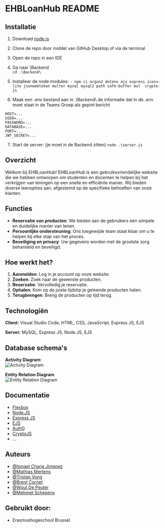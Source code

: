 # EHBLoanHub README

## Installatie
1. Download [node.js](https://nodejs.org/en/download/package-manager)

2. Clone de repo door middel van GitHub Desktop of via de terminal

3. Open de repo in een IDE

4. Ga naar \Backend\
`cd .\Backend\`

5. Installeer de node modules:
`- npm ci argon2 dotenv ejs express iconv-lite jsonwebtoken multer mysql mysql2 path safe-buffer mul  crypto-js `

6. Maak een .env bestand aan in .\Backend\ de informatie dat in de .env moet staat in de Teams Groep als gepint bericht
```
HOST=...
USER=...
PASSWORD=...
DATABASE=...
PORT=...
JWT_SECRET=...
```
7. Start de server: (je moet in de Backend zitten)
`node .\server.js`

## Overzicht

Welkom bij EHBLoanHub! EHBLoanHub is een gebruiksvriendelijke website die we hebben ontworpen om studenten en docenten te helpen bij het verkrijgen van leningen op een snelle en efficiënte manier. Wij bieden diverse leenopties aan, afgestemd op de specifieke behoeften van onze klanten.

## Functies
- **Reservatie van producten**: We bieden aan de gebruikers een simpele en duidelijke manier van lenen.
- **Persoonlijke ondersteuning**: Ons toegewijde team staat klaar om u te helpen bij elke stap van het proces.
- **Beveiliging en privacy**: Uw gegevens worden met de grootste zorg behandeld en beveiligd.

## Hoe werkt het?

1. **Aanmelden**: Log in je account op onze website.
2. **Zoeken**: Zoek naar de gewenste producten.
3. **Reservatie**: Vervolledig je reservatie.
4. **Ophalen**: Kom op de juiste tijdstip je geleende producten halen.
5. **Terugbrengen**: Breng de producten op tijd terug.

## Technologiën

**Client:** Visual Studio Code, HTML, CSS, JavaScript, Express JS, EJS

**Server:** MySQL, Express JS, Node.JS, EJS

## Database schema's

**Activity Diagram:**<br>
![Activity Diagram](https://github.com/WoutDepeuter/Programming-Project-groep-5/assets/132590961/d5cce962-568a-432d-a8a8-ee5fee830efd)

**Entity Relation Diagram** <br>
![Entity Relation Diagram](https://github.com/WoutDepeuter/Programming-Project-groep-5/assets/132590961/b90dbff1-18f2-4b6e-98bd-57fc374d40d5)




## Documentatie
  - [Flexbox](https://css-tricks.com/snippets/css/a-guide-to-flexbox/)
  - [Node.JS](https://nodejs.org/docs/latest/api/)
  - [Express JS](https://expressjs.com/en/guide/database-integration.html)
  - [EJS](https://ejs.co/#docs)
  - [Auth0](https://auth0.com/docs/quickstart/webapp/express/interactive)
  - [CryptoJS](https://www.npmjs.com/package/crypto-js)
  - ...

## Auteurs
- [@Ismael Charia Jimenez](https://github.com/IsmaelCH)
- [@Mathias Mertens](https://github.com/mathias782)
- [@Tristan Vong](https://github.com/tristanvong)
- [@Brent Cornet](https://github.com/breco01)
- [@Wout De Peuter](https://github.com/WoutDepeuter)
- [@Mehmet Schepens](https://github.com/MehmetSpns)


## Gebruikt door:

- Erasmushogeschool Brussel


